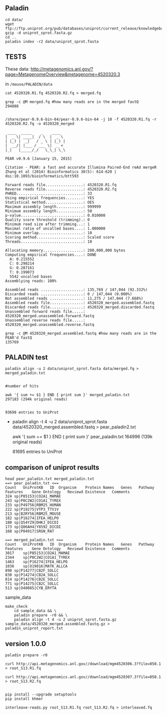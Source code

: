 Paladin
--

```
cd data/
wget ftp://ftp.uniprot.org/pub/databases/uniprot/current_release/knowledgebase/complete/uniprot_sprot.fasta.gz
gzip -d uniprot_sprot.fasta.gz
cd ..
paladin index -r2 data/uniprot_sprot.fasta
```

TESTS
--

These data: http://metagenomics.anl.gov/?page=MetagenomeOverview&metagenome=4520320.3


in `/mouse/PALADIN/data`

	cat 4520320.R1.fq 4520320.R2.fq > merged.fq

	grep -c @M merged.fq #how many reads are in the merged fastQ
	294088


	/share/pear-0.9.6-bin-64/pear-0.9.6-bin-64 -j 10 -f 4520320.R1.fq -r 4520320.R2.fq -o 4520320_merged	
	
```
 ____  _____    _    ____
|  _ \| ____|  / \  |  _ \
| |_) |  _|   / _ \ | |_) |
|  __/| |___ / ___ \|  _ <
|_|   |_____/_/   \_\_| \_\

PEAR v0.9.6 [January 15, 2015]

Citation - PEAR: a fast and accurate Illumina Paired-End reAd mergeR
Zhang et al (2014) Bioinformatics 30(5): 614-620 | doi:10.1093/bioinformatics/btt593

Forward reads file.................: 4520320.R1.fq
Reverse reads file.................: 4520320.R2.fq
PHRED..............................: 33
Using empirical frequencies........: YES
Statistical method.................: OES
Maximum assembly length............: 999999
Minimum assembly length............: 50
p-value............................: 0.010000
Quality score threshold (trimming).: 0
Minimum read size after trimming...: 1
Maximal ratio of uncalled bases....: 1.000000
Minimum overlap....................: 10
Scoring method.....................: Scaled score
Threads............................: 10

Allocating memory..................: 200,000,000 bytes
Computing empirical frequencies....: DONE
  A: 0.215552
  C: 0.298214
  G: 0.287161
  T: 0.199073
  5542 uncalled bases
Assemblying reads: 100%

Assembled reads ...................: 135,769 / 147,044 (92.332%)
Discarded reads ...................: 0 / 147,044 (0.000%)
Not assembled reads ...............: 11,275 / 147,044 (7.668%)
Assembled reads file...............: 4520320_merged.assembled.fastq
Discarded reads file...............: 4520320_merged.discarded.fastq
Unassembled forward reads file.....: 4520320_merged.unassembled.forward.fastq
Unassembled reverse reads file.....: 4520320_merged.unassembled.reverse.fastq
```

	grep -c @M 4520320_merged.assembled.fastq #how many reads are in the PEAR'd fastQ
	135769
	
PALADIN test
--

	paladin align -u 2 data/uniprot_sprot.fasta data/merged.fq > merged_paladin.txt
	

	#number of hits
	
	awk '{ sum += $1 } END { print sum }' merged_paladin.txt
	297183 (294k original reads)


	93698 entries to UniProt

-
	paladin align -t 4 -u 2 data/uniprot_sprot.fasta data/4520320_merged.assembled.fastq > pear_paladin2.txt

	awk '{ sum += $1 } END { print sum }' pear_paladin.txt
	164996 (139k original reads)

	81695 entries to UniProt
	
comparison of uniprot results
--

```
head pear_paladin.txt merged_paladin.txt
==> pear_paladin.txt <==
Count	UniProtKB	ID	Organism	Protein Names	Genes	Pathway	Features	Gene Ontology	Reviewd	Existence	Comments
324	sp|P85153|CO2A1_MAMAE
243	sp|P0C2W2|CO1A1_TYREX
233	sp|P49756|RBM25_HUMAN
222	sp|P19275|VTP3_TTV1V
213	sp|B2RY56|RBM25_MOUSE
182	sp|P16274|IFEA_HELPO
180	sp|Q54YZ9|DHKJ_DICDI
173	sp|Q86AH4|Y8592_DICDI
168	sp|P04917|SRGN_RAT

==> merged_paladin.txt <==
Count	UniProtKB	ID	Organism	Protein Names	Genes	Pathway	Features	Gene Ontology	Reviewd	Existence	Comments
3017	sp|P85153|CO2A1_MAMAE
2344	sp|P0C2W2|CO1A1_TYREX
1463	sp|P16274|IFEA_HELPO
1036	sp|O19816|MATK_ALLCA
898	sp|P14277|CB2F_SOLLC
830	sp|P14274|CB2A_SOLLC
814	sp|P14276|CB2E_SOLLC
771	sp|P14275|CB2C_SOLLC
513	sp|O48085|CYB_ERYTA

```

sample_data

```
make_check
	cd sample_data && \
	paladin prepare -r0 && \ 
	paladin align -t 4 -u 2 uniprot_sprot.fasta.gz sample_data/4520320_merged.assembled.fastq.gz > paladin_uniprot_report.txt
```



version 1.0.0
--

```
paladin prepare -r0

curl http://api.metagenomics.anl.gov//download/mgm4520306.3?file=050.1 > root_S13.R1.fq

curl http://api.metagenomics.anl.gov//download/mgm4520307.3?file=050.1 > root_S13.R2.fq


pip install --upgrade setuptools
pip install khmer

interleave-reads.py root_S13.R1.fq root_S13.R2.fq > interleaved.fq

```



















